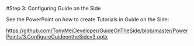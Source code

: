 #Step 3: Configuring Guide on the Side

See the PowerPoint on how to create Tutorials in Guide on the Side:

https://github.com/TonyMeiDeveloper/GuideOnTheSide/blob/master/PowerPoints/3.ConfigureGuideontheSidev3.pptx



